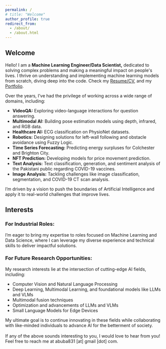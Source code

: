 ```yaml
---
permalink: /
# title: "Welcome"
author_profile: true
redirect_from: 
  - /about/
  - /about.html
---
```

<h2>Welcome</h2>

Hello! I am a <strong>Machine Learning Engineer/Data Scientist,</strong> dedicated to solving complex problems and making a meaningful impact on people's lives. I thrive on understanding and implementing machine learning models from scratch, diving deep into the code. Check my <a href="/cv/"> Resume/CV</a>, and my <a href="/portfolio/">Portfolio</a>.

Over the years, I’ve had the privilege of working across a wide range of domains, including:
- <strong>VideoQA:</strong> Exploring video-language interactions for question answering.
- <strong>Multimodal AI:</strong> Building pose estimation models using depth, infrared, and RGB data.
- <strong>Healthcare AI:</strong> ECG classification on PhysioNet datasets.
- <strong>Robotics:</strong> Designing solutions for left-wall following and obstacle avoidance using Fuzzy Logic.
- <strong>Time Series Forecasting:</strong> Predicting energy surpluses for Colchester and Brighton City.
- <strong>NFT Prediction:</strong> Developing models for price movement prediction.
- <strong>Text Analysis:</strong> Text classification, generation, and sentiment analysis of the Pakistani public regarding COVID-19 vaccines.
- <strong>Image Analysis:</strong> Tackling challenges like image classification, segmentation, and COVID-19 CT scan analysis.

I’m driven by a vision to push the boundaries of Artificial Intelligence and apply it to real-world challenges that improve lives.

<h2>Interests</h2>
<h3>For Industrial Roles:</h3>

I’m eager to bring my expertise to roles focused on Machine Learning and Data Science, where I can leverage my diverse experience and technical skills to deliver impactful solutions.

<h3>For Future Research Opportunities:</h3>

My research interests lie at the intersection of cutting-edge AI fields, including:
<ul>
  <li>Computer Vision and Natural Language Processing</li>
  <li>Deep Learning, Multimodal Learning, and foundational models like LLMs and VLMs</li>
  <li>Multimodal fusion techniques</li>
  <li>Optimization and advancements of LLMs and VLMs</li>
  <li>Small Language Models for Edge Devices</li>
</ul>

My ultimate goal is to continue innovating in these fields while collaborating with like-minded individuals to advance AI for the betterment of society.
<br><br>
If any of the above sounds interesting to you, I would love to hear from you! Feel free to reach me at abuba831 [at] gmail [dot] com.